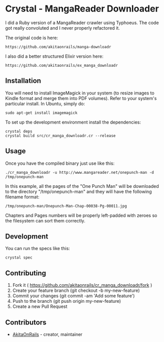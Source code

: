 # Crystal - MangaReader Downloader

I did a Ruby version of a MangaReader crawler using Typhoeus. The code got really convoluted and I never properly refactored it.

The original code is here:

    https://github.com/akitaonrails/manga-downloadr

I also did a better structured Elixir version here:

    https://github.com/akitaonrails/ex_manga_downloadr

## Installation

You will need to install ImageMagick in your system (to resize images to Kindle format and merge them into PDF volumes). Refer to your system's particular install. In Ubuntu, simply do:

    sudo apt-get install imagemagick

To set up the development environment install the dependencies:

    crystal deps
    crystal build src/cr_manga_downloadr.cr --release

## Usage

Once you have the compiled binary just use like this:

    ./cr_manga_downloadr -u http://www.mangareader.net/onepunch-man -d /tmp/onepunch-man

In this example, all the pages of the "One Punch Man" will be downloaded to the directory "/tmp/onepunch-man" and they will have the following filename format:

    /tmp/onepunch-man/Onepunch-Man-Chap-00038-Pg-00011.jpg

Chapters and Pages numbers will be properly left-padded with zeroes so the filesystem can sort them correctly.

## Development

You can run the specs like this:

    crystal spec

## Contributing

1. Fork it ( https://github.com/akitaonrails/cr_manga_downloadr/fork )
2. Create your feature branch (git checkout -b my-new-feature)
3. Commit your changes (git commit -am 'Add some feature')
4. Push to the branch (git push origin my-new-feature)
5. Create a new Pull Request

## Contributors

- [AkitaOnRails](https://github.com/akitaonrails) - creator, maintainer
